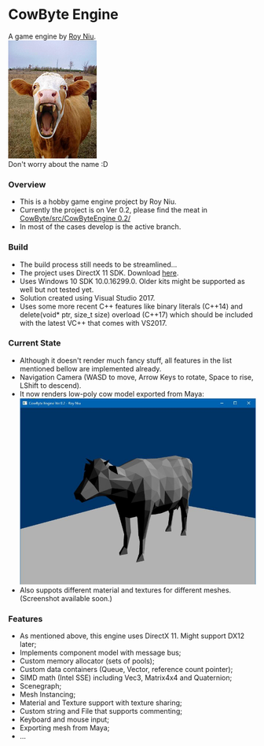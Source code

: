 # CowByte Engine
A game engine by [Roy Niu](mailto:yanqi.roy.niu@gmail.com).  
![Cow Bite](https://github.com/yanqiniu/CowByte/blob/master/assets/other/cover.jpg)  
Don't worry about the name :D


### Overview
- This is a hobby game engine project by Roy Niu.
- Currently the project is on Ver 0.2, please find the meat in [CowByte/src/CowByteEngine 0.2/](https://github.com/yanqiniu/CowByte/tree/develop/src/CowByteEngine%200.2) 
- In most of the cases develop is the active branch.


### Build
 - The build process still needs to be streamlined...
 - The project uses DirectX 11 SDK. Download [here](https://www.microsoft.com/en-us/download/details.aspx?id=6812).
 - Uses Windows 10 SDK 10.0.16299.0. Older kits might be supported as well but not tested yet.
 - Solution created using Visual Studio 2017.
 - Uses some more recent C++ features like binary literals (C++14) and delete(void* ptr, size_t size) overload (C++17) which should be included with the latest VC++ that comes with VS2017.

### Current State
 - Although it doesn't render much fancy stuff, all features in the list mentioned bellow are implemented already.
 - Navigation Camera (WASD to move, Arrow Keys to rotate, Space to rise, LShift to descend).
 - It now renders low-poly cow model exported from Maya:  
![Screenshot](https://github.com/yanqiniu/CowByte/blob/master/assets/other/screenshot_3_22_2018.jpg)
 - Also suppots different material and textures for different meshes. (Screenshot available soon.)

### Features
 - As mentioned above, this engine uses DirectX 11. Might support DX12 later;
 - Implements component model with message bus;
 - Custom memory allocator (sets of pools);
 - Custom data containers (Queue, Vector, reference count pointer);
 - SIMD math (Intel SSE) including Vec3, Matrix4x4 and Quaternion;
 - Scenegraph;
 - Mesh Instancing;
 - Material and Texture support with texture sharing;
 - Custom string and File that supports commenting;
 - Keyboard and mouse input;
 - Exporting mesh from Maya;
 - ...
